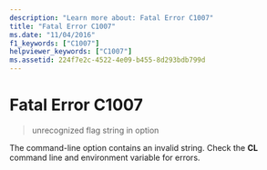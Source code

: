 ```yaml
---
description: "Learn more about: Fatal Error C1007"
title: "Fatal Error C1007"
ms.date: "11/04/2016"
f1_keywords: ["C1007"]
helpviewer_keywords: ["C1007"]
ms.assetid: 224f7e2c-4522-4e09-b455-8d293bdb799d
---
```

# Fatal Error C1007

> unrecognized flag string in option

The command-line option contains an invalid string. Check the **CL** command line and environment variable for errors.

